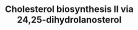 ---
annotations:
- type: Pathway Ontology
  value: cholesterol biosynthetic pathway
authors:
- Anwesha
- Mkutmon
- Eweitz
description: This event has been computationally inferred from an event that has been
  demonstrated in another species.<p>The inference is based on Ensembl Compara orthology
  projection. Briefly, reactions for which all involved PhysicalEntities (in input,
  output and catalyst) have a mapped ortholog or paralog are inferred to the other
  species. High-level events are also inferred for these events to allow for easier
  navigation.<p>Details of projection methods and parameters may be found <a href="/projection.html">here.</a><p>  Source:[http://plantreactome.gramene.org/
  Plant Reactome].
last-edited: 2021-05-25
organisms:
- Arabidopsis thaliana
redirect_from:
- /index.php/Pathway:WP3021
- /instance/WP3021
schema-jsonld:
- '@context': https://schema.org/
  '@id': https://wikipathways.github.io/pathways/WP3021.html
  '@type': Dataset
  creator:
    '@type': Organization
    name: WikiPathways
  description: This event has been computationally inferred from an event that has
    been demonstrated in another species.<p>The inference is based on Ensembl Compara
    orthology projection. Briefly, reactions for which all involved PhysicalEntities
    (in input, output and catalyst) have a mapped ortholog or paralog are inferred
    to the other species. High-level events are also inferred for these events to
    allow for easier navigation.<p>Details of projection methods and parameters may
    be found <a href="/projection.html">here.</a><p>  Source:[http://plantreactome.gramene.org/
    Plant Reactome].
  keywords:
  - ''
  - Homologues of
  - NAD(P)+
  - acid hydroxylase
  - SQNE
  - Homologues of fatty
  - FAPP
  - lathosterol
  - (LOC_OS07G10130.1)
  - H2O
  - (LOC_OS11G48020.1)
  - AT1G20050
  - ZSOL
  - squalene synthetase
  - O2
  - PSQPP
  - NAD(P)H
  - PPi
  license: CC0
  name: Cholesterol biosynthesis II via 24,25-dihydrolanosterol
seo: CreativeWork
title: Cholesterol biosynthesis II via 24,25-dihydrolanosterol
wpid: WP3021
---